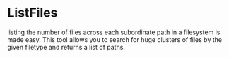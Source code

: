 # ListFiles
listing the number of files across each subordinate path in a filesystem is made easy. This tool allows you to search for huge clusters of files by the given filetype and returns a list of paths.
